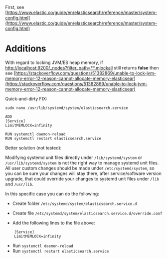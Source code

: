 First, see [https://www.elastic.co/guide/en/elasticsearch/reference/master/system-config.html](https://www.elastic.co/guide/en/elasticsearch/reference/master/system-config.html)

# Additions
With regard to locking JVM/ES heap memory, if [http://localhost:9200/_nodes?filter_path=**.mlockall](http://localhost:9200/_nodes?filter_path=**.mlockall) still returns **false** 
then see [https://stackoverflow.com/questions/51382869/unable-to-lock-jvm-memory-error-12-reason-cannot-allocate-memory-elasticsear](https://stackoverflow.com/questions/51382869/unable-to-lock-jvm-memory-error-12-reason-cannot-allocate-memory-elasticsear)

Quick-and-dirty FIX:
```
sudo nano /usr/lib/systemd/system/elasticsearch.service

ADD
[Service]
LimitMEMLOCK=infinity

RUN systemctl daemon-reload 
RUN systemctl restart elasticsearch.service
```

Better solution (not tested):


Modifying systemd unit files directly under `/lib/systemd/system` or `/usr/lib/systemd/system` is not the right way to manage systemd unit files. 
All user custom changes should be made under `/etc/systemd/system`, so you can be sure your changes will stay there, 
after service/software version upgrade, that could override your changes to systemd unit files under `/lib` and `/usr/lib`.

In this specific case you can do the following:

* Create folder `/etc/systemd/system/elasticsearch.service.d`
* Create file `/etc/systemd/system/elasticsearch.service.d/override.conf`

* Add the following lines to the file above:
```
    [Service] 
    LimitMEMLOCK=infinity
```
* Run `systemctl daemon-reload`
* Run `systemctl restart elasticsearch.service`

